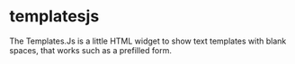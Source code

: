 # templatesjs
The Templates.Js is a little HTML widget to show text templates with blank spaces, that works such as a prefilled form.
